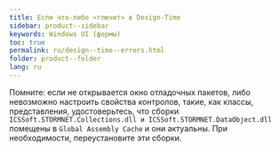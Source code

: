 ```yaml
---
title: Если что-либо «глючит» в Design-Time
sidebar: product--sidebar
keywords: Windows UI (формы)
toc: true
permalink: ru/design--time--errors.html
folder: product--folder
lang: ru
---
```


Помните: если не открывается окно отладочных пакетов, либо невозможно настроить свойства контролов, такие, как классы, представления, удостоверьтесь, что сборки `ICSSoft.STORMNET.Collections.dll и ICSSoft.STORMNET.DataObject.dll` помещены в `Global Assembly Cache` и они актуальны. При необходимости, переустановите эти сборки.